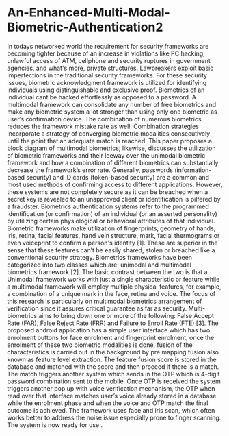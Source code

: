 # An-Enhanced-Multi-Modal-Biometric-Authentication2
In todays networked world the requirement for security frameworks are becoming tighter because of an increase in violations like PC hacking, unlawful access of ATM, cellphone and security ruptures in government agencies, and what's more, private structures. Lawbreakers exploit basic imperfections in the traditional security frameworks. For these security issues, biometric acknowledgment framework is utilized for identifying individuals using distinguishable and exclusive proof. Biometrics of an individual cant be hacked effortlessly as opposed to a password. A multimodal framework can consolidate any number of free biometrics and make any biometric system a lot stronger than using only one biometric as user’s confirmation device. The combination of numerous biometrics reduces the framework mistake rate as well. Combination strategies incorporate a strategy of converging biometric modalities consecutively until the point that an adequate match is reached. This paper proposes a block diagram of multimodal biometrics; likewise, discusses the utilization of biometric frameworks and their leeway over the unimodal biometric framework and how a combination of different biometrics can substantially decrease the framework’s error rate. Generally, passwords (information-based security) and ID cards (token-based security) are a common and most used methods of confirming access to different applications. However, these systems are not completely secure as it can be breached when a secret key is revealed to an unapproved client or identification is pilfered by a fraudster. Biometrics authentication systems refer to the programmed identification (or confirmation) of an individual (or an asserted personality) by utilizing certain physiological or behavioral attributes of that individual. Biometric frameworks make utilization of fingerprints, geometry of hands, iris, retina, facial features, hand vein structure, mark, facial thermograms or even voiceprint to confirm a person's identity [1]. These are superior in the sense that these features can’t be easily shared, stolen or breached like a conventional security strategy. Biometrics frameworks have been categorized into two classes which are: unimodal and multimodal biometrics framework [2]. The basic contrast between the two is that a Unimodal framework works with just a single characteristic or feature while a multimodal framework will employ multiple physical features, for example, a combination of a unique mark in the face, retina and voice. The focus of this research is particularly on multimodal biometrics arrangement of verification since it assures critical guarantee as far as security. Multi-biometrics aims to bring down one or more of the following: False Accept Rate (FAR), False Reject Rate (FRR) and Failure to Enroll Rate (FTE) [3]. The proposed android application has a simple user interface which has two enrolment buttons for face enrolment and fingerprint enrolment, once the enrolment of these two biometric modalities is done, fusion of the characteristics is carried out in the background by pre mapping fusion also known as feature level extraction. The feature fusion score is stored in the database and matched with the score and then proceed if there is a match. The match triggers another system which sends in the OTP which is 4-digit password combination sent to the mobile. Once OTP is received the system triggers another pop up with voice verification mechanism, the OTP when read over that interface matches user’s voice already stored in a database while the enrolment phase and when the voice and OTP match the final outcome is achieved. The framework uses face and iris scan, which often works better to address the noise issue especially prone to finger scanning. The system is now ready for use .
